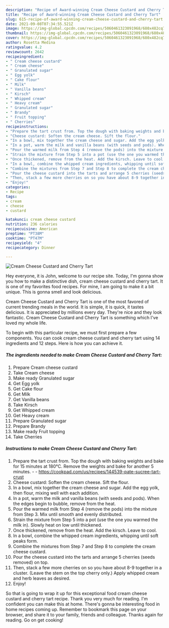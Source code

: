 ```yaml
---
description: "Recipe of Award-winning Cream Cheese Custard and Cherry Tart"
title: "Recipe of Award-winning Cream Cheese Custard and Cherry Tart"
slug: 615-recipe-of-award-winning-cream-cheese-custard-and-cherry-tart
date: 2021-09-08T07:34:55.521Z
image: https://img-global.cpcdn.com/recipes/5060461323091968/680x482cq70/cream-cheese-custard-and-cherry-tart-recipe-main-photo.jpg
thumbnail: https://img-global.cpcdn.com/recipes/5060461323091968/680x482cq70/cream-cheese-custard-and-cherry-tart-recipe-main-photo.jpg
cover: https://img-global.cpcdn.com/recipes/5060461323091968/680x482cq70/cream-cheese-custard-and-cherry-tart-recipe-main-photo.jpg
author: Rosetta Medina
ratingvalue: 4.2
reviewcount: 2642
recipeingredient:
- " Cream cheese custard"
- " Cream cheese"
- " Granulated sugar"
- " Egg yolk"
- " Cake flour"
- " Milk"
- " Vanilla beans"
- " Kirsch"
- " Whipped cream"
- " Heavy cream"
- " Granulated sugar"
- " Brandy"
- " Fruit topping"
- " Cherries"
recipeinstructions:
- "Prepare the tart crust from. Top the dough with baking weights and bake for 15 minutes at 180°C. Remove the weights and bake for another 5 minutes.  https://cookpad.com/us/recipes/144539-pate-sucree-tart-crust"
- "Cheese custard: Soften the cream cheese. Sift the flour."
- "In a bowl, mix together the cream cheese and sugar. Add the egg yolk, then flour, mixing well with each addition."
- "In a pot, warm the milk and vanilla beans (with seeds and pods). When the edges begin to bubble, remove from the heat."
- "Pour the warmed milk from Step 4 (remove the pods) into the mixture from Step 3. Mix until smooth and evenly distributed."
- "Strain the mixture from Step 5 into a pot (use the one you warmed the milk in). Slowly heat on low until thickened."
- "Once thickened, remove from the heat. Add the kirsch. Leave to cool."
- "In a bowl, combine the whipped cream ingredients, whipping until soft peaks form."
- "Combine the mixtures from Step 7 and Step 8 to complete the cream cheese custard."
- "Pour the cheese custard into the tarts and arrange 5 cherries (seeds removed) on top."
- "Then, stack a few more cherries on so you have about 8-9 together in a cluster. (Leave the stem on the top cherry only.) Apply whipped cream and herb leaves as desired."
- "Enjoy!"
categories:
- Recipe
tags:
- cream
- cheese
- custard

katakunci: cream cheese custard 
nutrition: 236 calories
recipecuisine: American
preptime: "PT38M"
cooktime: "PT47M"
recipeyield: "4"
recipecategory: Dinner

---
```



![Cream Cheese Custard and Cherry Tart](https://img-global.cpcdn.com/recipes/5060461323091968/680x482cq70/cream-cheese-custard-and-cherry-tart-recipe-main-photo.jpg)

Hey everyone, it is John, welcome to our recipe site. Today, I'm gonna show you how to make a distinctive dish, cream cheese custard and cherry tart. It is one of my favorites food recipes. For mine, I am going to make it a bit unique. This is gonna smell and look delicious.

Cream Cheese Custard and Cherry Tart is one of the most favored of current trending meals in the world. It is simple, it is quick, it tastes delicious. It is appreciated by millions every day. They're nice and they look fantastic. Cream Cheese Custard and Cherry Tart is something which I've loved my whole life.




To begin with this particular recipe, we must first prepare a few components. You can cook cream cheese custard and cherry tart using 14 ingredients and 12 steps. Here is how you can achieve it.

<!--inarticleads1-->

##### The ingredients needed to make Cream Cheese Custard and Cherry Tart:

1. Prepare  Cream cheese custard
1. Take  Cream cheese
1. Make ready  Granulated sugar
1. Get  Egg yolk
1. Get  Cake flour
1. Get  Milk
1. Get  Vanilla beans
1. Take  Kirsch
1. Get  Whipped cream
1. Get  Heavy cream
1. Prepare  Granulated sugar
1. Prepare  Brandy
1. Make ready  Fruit topping
1. Take  Cherries




<!--inarticleads2-->

##### Instructions to make Cream Cheese Custard and Cherry Tart:

1. Prepare the tart crust from. Top the dough with baking weights and bake for 15 minutes at 180°C. Remove the weights and bake for another 5 minutes. -  - https://cookpad.com/us/recipes/144539-pate-sucree-tart-crust
1. Cheese custard: Soften the cream cheese. Sift the flour.
1. In a bowl, mix together the cream cheese and sugar. Add the egg yolk, then flour, mixing well with each addition.
1. In a pot, warm the milk and vanilla beans (with seeds and pods). When the edges begin to bubble, remove from the heat.
1. Pour the warmed milk from Step 4 (remove the pods) into the mixture from Step 3. Mix until smooth and evenly distributed.
1. Strain the mixture from Step 5 into a pot (use the one you warmed the milk in). Slowly heat on low until thickened.
1. Once thickened, remove from the heat. Add the kirsch. Leave to cool.
1. In a bowl, combine the whipped cream ingredients, whipping until soft peaks form.
1. Combine the mixtures from Step 7 and Step 8 to complete the cream cheese custard.
1. Pour the cheese custard into the tarts and arrange 5 cherries (seeds removed) on top.
1. Then, stack a few more cherries on so you have about 8-9 together in a cluster. (Leave the stem on the top cherry only.) Apply whipped cream and herb leaves as desired.
1. Enjoy!




So that is going to wrap it up for this exceptional food cream cheese custard and cherry tart recipe. Thank you very much for reading. I'm confident you can make this at home. There's gonna be interesting food in home recipes coming up. Remember to bookmark this page on your browser, and share it to your family, friends and colleague. Thanks again for reading. Go on get cooking!
